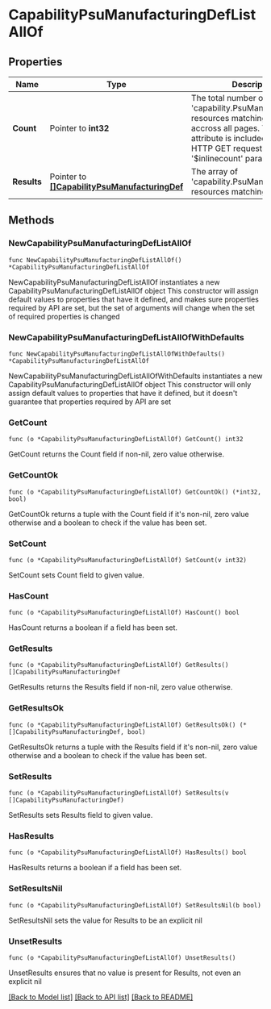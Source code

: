# CapabilityPsuManufacturingDefListAllOf

## Properties

Name | Type | Description | Notes
------------ | ------------- | ------------- | -------------
**Count** | Pointer to **int32** | The total number of &#39;capability.PsuManufacturingDef&#39; resources matching the request, accross all pages. The &#39;Count&#39; attribute is included when the HTTP GET request includes the &#39;$inlinecount&#39; parameter. | [optional] 
**Results** | Pointer to [**[]CapabilityPsuManufacturingDef**](CapabilityPsuManufacturingDef.md) | The array of &#39;capability.PsuManufacturingDef&#39; resources matching the request. | [optional] 

## Methods

### NewCapabilityPsuManufacturingDefListAllOf

`func NewCapabilityPsuManufacturingDefListAllOf() *CapabilityPsuManufacturingDefListAllOf`

NewCapabilityPsuManufacturingDefListAllOf instantiates a new CapabilityPsuManufacturingDefListAllOf object
This constructor will assign default values to properties that have it defined,
and makes sure properties required by API are set, but the set of arguments
will change when the set of required properties is changed

### NewCapabilityPsuManufacturingDefListAllOfWithDefaults

`func NewCapabilityPsuManufacturingDefListAllOfWithDefaults() *CapabilityPsuManufacturingDefListAllOf`

NewCapabilityPsuManufacturingDefListAllOfWithDefaults instantiates a new CapabilityPsuManufacturingDefListAllOf object
This constructor will only assign default values to properties that have it defined,
but it doesn't guarantee that properties required by API are set

### GetCount

`func (o *CapabilityPsuManufacturingDefListAllOf) GetCount() int32`

GetCount returns the Count field if non-nil, zero value otherwise.

### GetCountOk

`func (o *CapabilityPsuManufacturingDefListAllOf) GetCountOk() (*int32, bool)`

GetCountOk returns a tuple with the Count field if it's non-nil, zero value otherwise
and a boolean to check if the value has been set.

### SetCount

`func (o *CapabilityPsuManufacturingDefListAllOf) SetCount(v int32)`

SetCount sets Count field to given value.

### HasCount

`func (o *CapabilityPsuManufacturingDefListAllOf) HasCount() bool`

HasCount returns a boolean if a field has been set.

### GetResults

`func (o *CapabilityPsuManufacturingDefListAllOf) GetResults() []CapabilityPsuManufacturingDef`

GetResults returns the Results field if non-nil, zero value otherwise.

### GetResultsOk

`func (o *CapabilityPsuManufacturingDefListAllOf) GetResultsOk() (*[]CapabilityPsuManufacturingDef, bool)`

GetResultsOk returns a tuple with the Results field if it's non-nil, zero value otherwise
and a boolean to check if the value has been set.

### SetResults

`func (o *CapabilityPsuManufacturingDefListAllOf) SetResults(v []CapabilityPsuManufacturingDef)`

SetResults sets Results field to given value.

### HasResults

`func (o *CapabilityPsuManufacturingDefListAllOf) HasResults() bool`

HasResults returns a boolean if a field has been set.

### SetResultsNil

`func (o *CapabilityPsuManufacturingDefListAllOf) SetResultsNil(b bool)`

 SetResultsNil sets the value for Results to be an explicit nil

### UnsetResults
`func (o *CapabilityPsuManufacturingDefListAllOf) UnsetResults()`

UnsetResults ensures that no value is present for Results, not even an explicit nil

[[Back to Model list]](../README.md#documentation-for-models) [[Back to API list]](../README.md#documentation-for-api-endpoints) [[Back to README]](../README.md)


